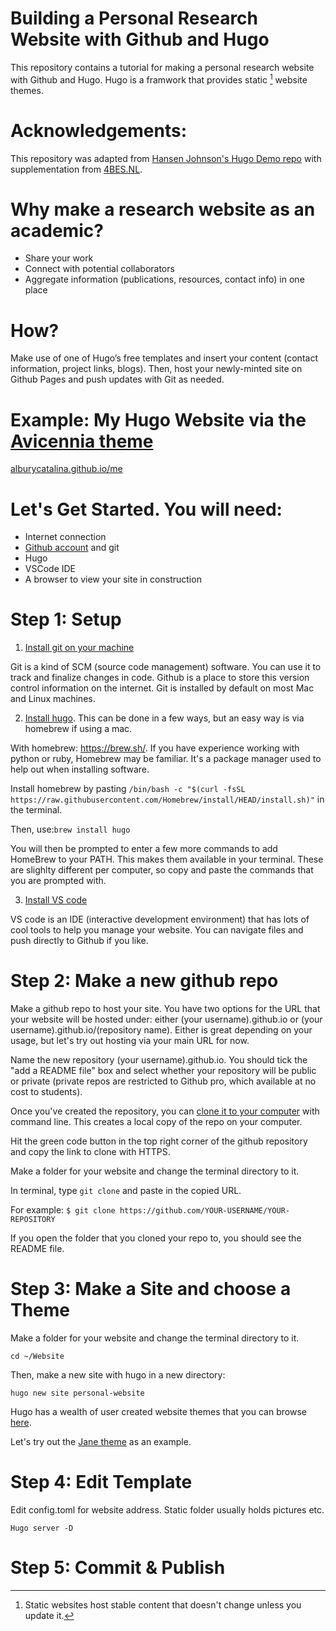 # Building a Personal Research Website with Github and Hugo
This repository contains a tutorial for making a personal research website with Github and Hugo. Hugo is a framwork that provides static [^1] website themes. 

[^1]: Static websites host stable content that doesn't change unless you update it.


# Acknowledgements: 
This repository was adapted from [Hansen Johnson's Hugo Demo repo](https://github.com/hansenjohnson/hugo-demo) with supplementation from  [4BES.NL](https://4bes.nl/2021/08/29/create-a-website-with-hugo-and-github-pages/). 


# Why make a research website as an academic?
- Share your work
- Connect with potential collaborators
- Aggregate information (publications, resources, contact info) in one place


# How?
Make use of one of Hugo’s free templates and insert your content (contact information, project links, blogs). Then, host your newly-minted site on Github Pages and push updates with Git as needed. 


# Example: My Hugo Website via the [Avicennia theme](https://github.com/hadisinaee/avicenna)

[alburycatalina.github.io/me](alburycatalina.github.io/me)


# Let's Get Started. You will need:
- Internet connection
- [Github account](https://github.com/) and git
- Hugo
- VSCode IDE
- A browser to view your site in construction


# Step 1: Setup
1. [Install git on your machine](https://git-scm.com/book/en/v2/Getting-Started-Installing-Git)

Git is a kind of SCM (source code management) software. You can use it to track and finalize changes in code. Github is a place to store this version control information on the internet. Git is installed by default on most Mac and Linux machines. 

2. [Install hugo](https://gohugo.io/getting-started/installing/). This can be done in a few ways, but an easy way is via homebrew if using a mac. 
  
  With homebrew: https://brew.sh/. If you have experience working with python or ruby, Homebrew may be familiar. It's a package manager used to help out when installing software. 
  
  Install homebrew by pasting `/bin/bash -c "$(curl -fsSL https://raw.githubusercontent.com/Homebrew/install/HEAD/install.sh)"` in the terminal.
  
  Then, use:`brew install hugo`
  
  You will then be prompted to enter a few more commands to add HomeBrew to your PATH. This makes them available in your terminal. These are slighlty different per computer, so copy and paste the commands that you are prompted with. 
  
  
3. [Install VS code](https://code.visualstudio.com/)

VS code is an IDE (interactive development environment) that has lots of cool tools to help you manage your website. You can navigate files and push directly to Github if you like. 


# Step 2: Make a new github repo 

Make a github repo to host your site. You have two options for the URL that your website will be hosted under: either (your username).github.io or (your username).github.io/(repository name). Either is great depending on your usage, but let's try out hosting via your main URL for now. 
  
 Name the new repository (your username).github.io. You should tick the "add a README file" box and select whether your repository will be public or private (private repos are restricted to Github pro, which available at no cost to students). 
 
 Once you've created the repository, you can [clone it to your computer](https://docs.github.com/en/repositories/creating-and-managing-repositories/cloning-a-repository) with command line. This creates a local copy of the repo on your computer. 
 
 Hit the green code button in the top right corner of the github repository and copy the link to clone with HTTPS.
 
Make a folder for your website and change the terminal directory to it.
 
 In terminal, type `git clone` and paste in the copied URL. 
 
 For example: `$ git clone https://github.com/YOUR-USERNAME/YOUR-REPOSITORY`
 
 If you open the folder that you cloned your repo to, you should see the README file. 
  
  
  
 # Step 3: Make a Site and choose a Theme

Make a folder for your website and change the terminal directory to it.

`cd ~/Website`

Then, make a new site with hugo in a new directory:

`hugo new site personal-website`

Hugo has a wealth of user created website themes that you can browse [here](https://themes.gohugo.io/). 

Let's try out the [Jane theme](https://themes.gohugo.io/themes/hugo-theme-jane/) as an example. 







# Step 4: Edit Template

Edit config.toml for website address. Static folder usually holds pictures etc. 


`Hugo server -D`

# Step 5: Commit & Publish


